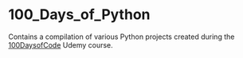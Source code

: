 # 100_Days_of_Python

Contains a compilation of various Python projects created during the [100DaysofCode](https://www.udemy.com/course/100-days-of-code/) Udemy course.
